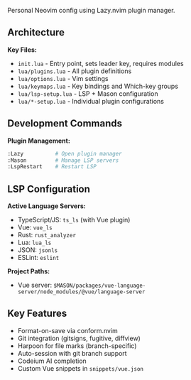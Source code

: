 Personal Neovim config using Lazy.nvim plugin manager.

## Architecture

**Key Files:**
- `init.lua` - Entry point, sets leader key, requires modules
- `lua/plugins.lua` - All plugin definitions
- `lua/options.lua` - Vim settings
- `lua/keymaps.lua` - Key bindings and Which-key groups
- `lua/lsp-setup.lua` - LSP + Mason configuration
- `lua/*-setup.lua` - Individual plugin configurations

## Development Commands

**Plugin Management:**
```bash
:Lazy          # Open plugin manager
:Mason         # Manage LSP servers
:LspRestart    # Restart LSP
```

## LSP Configuration

**Active Language Servers:**
- TypeScript/JS: `ts_ls` (with Vue plugin)
- Vue: `vue_ls`
- Rust: `rust_analyzer`
- Lua: `lua_ls`
- JSON: `jsonls`
- ESLint: `eslint`

**Project Paths:**
- Vue server: `$MASON/packages/vue-language-server/node_modules/@vue/language-server`

## Key Features

- Format-on-save via conform.nvim
- Git integration (gitsigns, fugitive, diffview)
- Harpoon for file marks (branch-specific)
- Auto-session with git branch support
- Codeium AI completion
- Custom Vue snippets in `snippets/vue.json`
